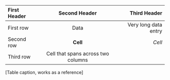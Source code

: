 | First Header        | Second Header        | Third Header         |
| :-----        | :-----:         | -:      |
| First row                | Data                  | Very long data entry |
| Second row          | **Cell**             | *Cell*               |
| Third row           | Cell that spans across two columns  ||
[Table caption, works as a reference]
